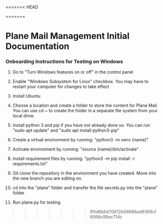 <<<<<<< HEAD

=======
# Plane Mail Management Initial Documentation

### Onboarding Instructions for Testing on Windows

1. Go to "Turn Windows features on or off" in the control panel

2. Enable "Windows Subsystem for Linux" checkbox. You may have to restart your computer for changes to take effect

3. Install Ubuntu

4. Choose a location and create a folder to store the content for Plane Mail. You can use cd ~ to create the folder in a separate file system from your local drive.

5. Install python 3 and pip if you have not already done so. You can run "sudo apt update" and "sudo apt install python3-pip"

6. Create a virtual environment by running: "python3 -m venv {name}"

7. Activate environment by running: "source {name}/bin/activate"

8. Install requirement files by running: "python3 -m pip install -r requirements.txt"

9. Git clone the repository in the environment you have created. Move into the new branch you are editing on.

10. cd into the "plane" folder and transfer the file secrets.py into the "plane" folder

11. Run plane.py for testing
>>>>>>> ff0d6b6470612b06886ad9369cf6566c99ac714c
